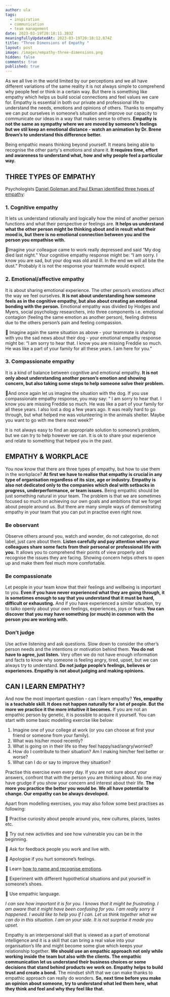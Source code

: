 ```yaml
---
author: ula
tags:
  - inspiration
  - communication
  - team management
date: 2023-03-19T20:18:11.383Z
meaningfullyUpdatedAt: 2023-03-19T20:18:12.874Z
title: "Three Dimensions of Empathy "
layout: post
image: /images/empathy-three-dimensions.png
hidden: false
comments: true
published: true
---
```

As we all live in the world limited by our perceptions and we all have different variations of the same reality it is not always simple to comprehend why people feel or think in a certain way. But there is something like empathy which helps us build social connections and feel values we care for. Empathy is essential in both our private and professional life to understand the needs, emotions and opinions of others. Thanks to empathy we can put ourselves in someone’s situation and improve our capacity to communicate our ideas in a way that makes sense to others. **Empathy is not the same as sympathy where we are moved by someone’s feelings but we stil keep an emotional distance - watch an animation by Dr. Brene Brown’s to understand this difference better.**   

<YouTubeEmbed url='https://www.youtube.com/watch?v=KZBTYViDPlQ' />

Being empathic means thinking beyond yourself. It means being able to recognise the other party's emotions and share it. **It requires time, effort and awareness to understand what, how and why people feel a particular way.** 

## THREE TYPES OF EMPATHY

Psychologists [Daniel Goleman and Paul Ekman identified three types of empathy](https://www.youtube.com/watch?v=WdDVvLEKoc8): 

### 1. Cognitive empathy

It lets us understand rationally and logically how the mind of another person functions and what their perspective or feelings are. **It helps us understand what the other person might be thinking about and in result what their mood is, but there is no emotional connection between you and the person you empathise with.** 

📍Imagine your colleague came to work really depressed and said “My dog died last night.” Your cognitive empathy response might be: “I am sorry. I know you are sad, but your dog was old and ill. In the end we will all bite the dust.” Probably it is not the response your teammate would expect.  

### 2. Emotional/affective empathy

It is about sharing emotional experience. The other person’s emotions affect the way we feel ourselves. **It is not about understanding how someone feels as in the cognitive empathy, but also about creating an emotional bonding with the person.** Emotional empathy was divided by Hodges and Myers, social psychology researchers, into three components i.e. emotional contagion (feeling  the same emotion as another person), feeling distress due to the others person’s pain and feeling compassion.

📍 Imagine again the same situation as above - your teammate is sharing with you the sad news about their dog - your emotional empathy response might be: “I am sorry to hear that. I know you are missing Freddie so much. He was like a part of your family for all these years. I am here for you.”  

### 3. Compassionate empathy

It is a kind of balance between cognitive and emotional empathy. **It is not only about understanding another person’s emotion and showing concern, but also taking some steps to help someone solve their problem.**  

📍And once again let us imagine the situation with the dog. If you use compassionate empathy response, you may say: “ I am sorry to hear that. I know you are missing Freddie so much. He was like a part of your family for all these years. I also lost a dog a few years ago. It was really hard to go through, but what helped me was volunteering in the animals shelter. Maybe you want to go with me there next week?” 

It is not always easy to find an appropriate solution to someone’s problem, but we can try to help however we can. It is ok to share your experience and relate to something that helped you in the past.  

<GiphyEmbed url='https://giphy.com/clips/DuncanvilleFOX-fox-foxtv-duncanville-Mqpmtpn8OYBZodvF9g' />

## EMPATHY & WORKPLACE   

You now know that there are three types pf empathy, but how to use them in the workplace? **At first we have to realise that empathy is crucial in any type of organisation regardless of its size, age or industry. Empathy is also not dedicated only to the companies which deal with setbacks in progress, underperformance, or team issues.** Being empathic should be just something natural in your team. The problem is that we are sometimes focused so much on achieving our own goals and ambitions that we forget about people around us. But there are many simple ways of demonstrating empathy in your team that you can put in practise even right now.  

### **Be observant**

Observe others around you, watch and wonder, do not categorise, do not label, just care about them. **Listen carefully and pay attention when your colleagues share some facts from their personal or professional life with you.** It allows you to comprehend their points of view properly and recognise the issues they are facing. Showing concern helps others to open up and make them feel much more comfortable.

<GiphyEmbed url='https://giphy.com/gifs/betplus-bet-plus-real-husbands-of-hollywood-BhZacnk7mGZQFhtGTZ' />

### **Be compassionate**

 Let people in your team know that their feelings and wellbeing is important to you. **Even if you have never experienced what they are going through, it is sometimes enough to say that you understand that it must be hard, difficult or exhausting.** And if you have experienced a similar situation, try to talko openly about your own feelings, experiences, joys or fears. **You can discover that you may have something (or much) in common with the person you are working with.**  

### **Don’t judge**

Use active listening and ask questions. Slow down to consider the other’s person needs and the intentions or motivation behind them. **You do not have to agree, just listen.** Very often we do not have enough information and facts to know why someone is feeling angry, tired, upset, but we can always try to understand. **Do not judge people’s feelings, believes or experiences. Empathy is not about judging and making opinions.** 

## CAN I LEARN EMPATHY?

<GiphyEmbed url='https://giphy.com/gifs/salih-whatever-loading-salih-Hys63WZ4UHlAc' />

And now the most important question - can I learn empathy? **Yes, empathy is a teachable skill. It does not happen naturally for a lot of people. But the more we practice it the more intuitive it becomes.** If you are not an empathic person by genetic, it is possible to acquire it yourself.  You can start with some basic modelling exercise like below: 

1. Imagine one of your college at work (or you can choose at first your friend or someone from your family). 
2. What was his/her mood recently?
3. What is going on in their life so they feel happy/sad/angry/worried?
4. How do I contribute to their situation? Am I making him/her feel better or worse? 
5. What can I do or say to improve they situation?  

Practise this exercise even every day. If you are not sure about your answers, confront that with the person you are thinking about. No one may have grudge if you show your concern and interest about their life. **The more you practice the better you would be. We all have potential to change. Our empathy can be always developed.** 

Apart from modelling exercises, you may also follow some best practises as following:  

🧡 Practise curiosity about people around you, new cultures, places, tastes etc.

🧡 Try out new activities and see how vulnerable you can be in the beginning. 

🧡 Ask for feedback people you work and live with. 

🧡 Apologise if you hurt someone’s feelings. 

🧡 Learn [how to name and recognise emotions](https://advice.theshineapp.com/articles/struggling-to-name-how-you-feel-try-using-this-wheel/).  

<YouTubeEmbed url='https://youtu.be/ZxfJicfyCdg' />

🧡 Experiment with different hypothetical situations and put yourself in someone’s shoes. 

🧡 Use empathic language.

*I can see how important it is for you. 
I knows that it might be frustrating. 
I am aware that it might have been confusing for you. 
I am really sorry it happened. 
I would like to help you if I can. 
Let us think together what we can do in this situation. 
I am on your side. It is not surprise it made you upset.* 

Empathy is an interpersonal skill that is viewed as a part of emotional intelligence and it is a skill that can bring a real value into your organisation’s life and might become some glue which keeps your relationship together. **We should use an empathic approach not only while working inside the team but also with the clients. The empathic communication let us understand their business choices or some decisions that stand behind products we work on. Empathy helps to build trust and create a bond.** The mindset shift that we can make thanks to empathic approach can really do wonders. **So, next time before you make an opinion about someone, try to understand what led them here, what they think and feel and why they feel like that.**
